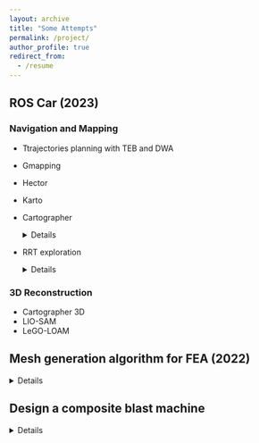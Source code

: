 ```yaml
---
layout: archive
title: "Some Attempts"
permalink: /project/
author_profile: true
redirect_from:
  - /resume
---
```


## ROS Car (2023)

### Navigation and Mapping
- Ttrajectories planning with TEB and DWA
- Gmapping
- Hector
- Karto
- Cartographer
   <details> 
  <img src = "/files/Figure_5.png" alt = "figure" width = 400 height = 400> 
  </details>
  
- RRT exploration
  <details>
  <img src = "/files/Figure_4.png" alt = "figure" width = 400 height = 400>
  </details>
  

### 3D Reconstruction
- Cartographer 3D
- LIO-SAM
- LeGO-LOAM



## Mesh generation algorithm for FEA (2022)
  
  <details> 
  <img src = "/files/Figure_center.png" alt = "figure" width = 600 height = 400>
  
  </details>

## Design a composite blast machine 
 <details> 
  <img src = "/files/Figure_center.png" alt = "figure" width = 600 height = 400>
  
  </details>









